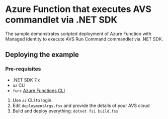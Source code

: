 # Azure Function that executes AVS commandlet via .NET SDK
The sample demonstrates scripted deployment of Azure Function with Managed Identity to execute AVS Run Command commandlet via .NET SDK.

## Deploying the example

### Pre-requisites
- .NET SDK 7.x
- `az` CLI
- `func` [Azure Functions CLI](https://learn.microsoft.com/en-us/azure/azure-functions/functions-run-local?tabs=v4%2Cmacos%2Ccsharp%2Cportal%2Cbash)

1. Use `az` CLI to login.
1. Edit `deploymentArgs.fsx` and provide the details of your AVS cloud
1. Build and deploy everything: `dotnet fsi build.fsx`
